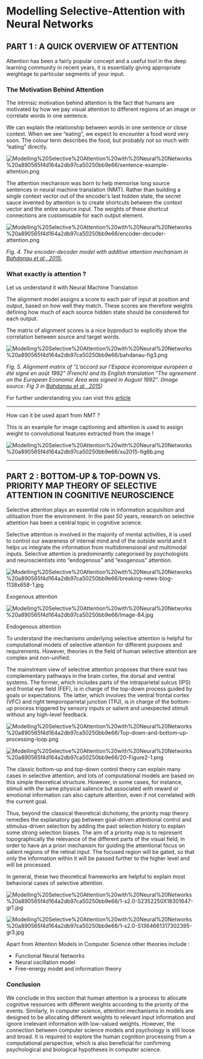 # Modelling Selective-Attention with Neural Networks

## PART 1 : A QUICK OVERVIEW OF ATTENTION

Attention has been a fairly popular concept and a useful tool in the deep learning community in recent years, it is essentially giving appropriate weightage to particular segments of your input.

### The Motivation Behind Attention

The intrinsic motivation behind attention is the fact that humans are motivated by how we pay visual attention to different regions of an image or correlate words in one sentence. 

We can explain the relationship between words in one sentence or close context. When we see “eating”, we expect to encounter a food word very soon. The colour term describes the food, but probably not so much with “eating” directly.

![Modelling%20Selective%20Attention%20with%20Neural%20Networks%20a890565f4d164a2db97ca50250bb9e66/sentence-example-attention.png](Modelling%20Selective%20Attention%20with%20Neural%20Networks%20a890565f4d164a2db97ca50250bb9e66/sentence-example-attention.png)

The attention mechanism was born to help memorise long source sentences in neural machine translation (NMT). Rather than building a single context vector out of the encoder’s last hidden state, the secret sauce invented by attention is to create shortcuts between the context vector and the entire source input. The weights of these shortcut connections are customisable for each output element.

![Modelling%20Selective%20Attention%20with%20Neural%20Networks%20a890565f4d164a2db97ca50250bb9e66/encoder-decoder-attention.png](Modelling%20Selective%20Attention%20with%20Neural%20Networks%20a890565f4d164a2db97ca50250bb9e66/encoder-decoder-attention.png)

*Fig. 4. The encoder-decoder model with additive attention mechanism in [Bahdanau et al., 2015.](https://arxiv.org/abs/1409.0473)*

### What exactly is attention ?

Let us understand it with Neural Machine Translation 

The alignment model assigns a score to each pair of input at position and output, based on how well they match. These scores are therefore weights defining how much of each source hidden state should be considered for each output. 

The matrix of alignment scores is a nice byproduct to explicitly show the correlation between source and target words. 

![Modelling%20Selective%20Attention%20with%20Neural%20Networks%20a890565f4d164a2db97ca50250bb9e66/bahdanau-fig3.png](Modelling%20Selective%20Attention%20with%20Neural%20Networks%20a890565f4d164a2db97ca50250bb9e66/bahdanau-fig3.png)

*Fig. 5. Alignment matrix of “L’accord sur l’Espace économique européen a été signé en août 1992” (French) and its English translation “The agreement on the European Economic Area was signed in August 1992”. (Image source: Fig 3 in [Bahdanau et al., 2015](https://arxiv.org/abs/1409.0473))*

For further understanding you can visit this [article](https://towardsdatascience.com/intuitive-understanding-of-attention-mechanism-in-deep-learning-6c9482aecf4f)

---

How can it be used apart from NMT ?

This is an example for image captioning and attention is used to assign weight to convolutional features extracted from the image !

![Modelling%20Selective%20Attention%20with%20Neural%20Networks%20a890565f4d164a2db97ca50250bb9e66/xu2015-fig6b.png](Modelling%20Selective%20Attention%20with%20Neural%20Networks%20a890565f4d164a2db97ca50250bb9e66/xu2015-fig6b.png)

---

## PART 2 : BOTTOM-UP & TOP-DOWN VS. PRIORITY MAP THEORY OF SELECTIVE ATTENTION IN COGNITIVE NEUROSCIENCE

Selective attention plays an essential role in information acquisition and utilisation from the environment. In the past 50 years, research on selective attention has been a central topic in cognitive science.

Selective attention is involved in the majority of mental activities, it is used to control our awareness of internal mind and of the outside world and it helps us integrate the information from multidimensional and multimodal inputs. Selective attention is predominantly categorised by psychologists and neuroscientists into “endogenous” and “exogenous” attention.

![Modelling%20Selective%20Attention%20with%20Neural%20Networks%20a890565f4d164a2db97ca50250bb9e66/breaking-news-blog-1138x658-1.jpg](Modelling%20Selective%20Attention%20with%20Neural%20Networks%20a890565f4d164a2db97ca50250bb9e66/breaking-news-blog-1138x658-1.jpg)

Exogenous attention

![Modelling%20Selective%20Attention%20with%20Neural%20Networks%20a890565f4d164a2db97ca50250bb9e66/Image-84.jpg](Modelling%20Selective%20Attention%20with%20Neural%20Networks%20a890565f4d164a2db97ca50250bb9e66/Image-84.jpg)

Endogenous attention

To understand the mechanisms underlying selective attention is helpful for computational models of selective attention for different purposes and requirements. However, theories in the field of human selective attention are complex and non-unified.

The mainstream view of selective attention proposes that there exist two complementary pathways in the brain cortex, the dorsal and ventral systems. The former, which includes parts of the intraparietal sulcus (IPS) and frontal eye field (FEF), is in charge of the top-down process guided by goals or expectations. The latter, which involves the ventral frontal cortex (VFC) and right temporoparietal junction (TPJ), is in charge of the bottom-up process triggered by sensory inputs or salient and unexpected stimuli without any high-level feedback. 

![Modelling%20Selective%20Attention%20with%20Neural%20Networks%20a890565f4d164a2db97ca50250bb9e66/Top-down-and-bottom-up-processing-loop.png](Modelling%20Selective%20Attention%20with%20Neural%20Networks%20a890565f4d164a2db97ca50250bb9e66/Top-down-and-bottom-up-processing-loop.png)

![Modelling%20Selective%20Attention%20with%20Neural%20Networks%20a890565f4d164a2db97ca50250bb9e66/20-Figure2-1.png](Modelling%20Selective%20Attention%20with%20Neural%20Networks%20a890565f4d164a2db97ca50250bb9e66/20-Figure2-1.png)

The classic bottom-up and top-down control theory can explain many cases in selective attention, and lots of computational models are based on this simple theoretical structure. However, in some cases, for instance, stimuli with the same physical salience but associated with reward or emotional information can also capture attention, even if not correlated with the current goal. 

Thus, beyond the classical theoretical dichotomy, the priority map theory remedies the explanatory gap between goal-driven attentional control and stimulus-driven selection by adding the past selection history to explain some strong selection biases. The aim of a priority map is to represent topographically the relevance of the different parts of the visual field, in order to have an a priori mechanism for guiding the attentional focus on salient regions of the retinal input. The focused region will be gated, so that only the information within it will be passed further to the higher level and will be processed.

 In general, these two theoretical frameworks are helpful to explain most behavioral cases of selective attention.

![Modelling%20Selective%20Attention%20with%20Neural%20Networks%20a890565f4d164a2db97ca50250bb9e66/1-s2.0-S2352250X18301647-gr1.jpg](Modelling%20Selective%20Attention%20with%20Neural%20Networks%20a890565f4d164a2db97ca50250bb9e66/1-s2.0-S2352250X18301647-gr1.jpg)

![Modelling%20Selective%20Attention%20with%20Neural%20Networks%20a890565f4d164a2db97ca50250bb9e66/1-s2.0-S1364661317302395-gr3.jpg](Modelling%20Selective%20Attention%20with%20Neural%20Networks%20a890565f4d164a2db97ca50250bb9e66/1-s2.0-S1364661317302395-gr3.jpg)

Apart from Attention Models in Computer Science other theories include :

- Functional Neural Networks
- Neural oscillation model
- Free-energy model and information theory

### Conclusion

We conclude in this section that human attention is a process to allocate cognitive resources with different weights according to the priority of the events. Similarly, in computer science, attention mechanisms in models are designed to be allocating different weights to relevant input information and ignore irrelevant information with low-valued weights. However, the connection between computer science models and psychology is still loose and broad. It is required to explore the human cognition processing from a computational perspective, which is also beneficial for confirming psychological and biological hypotheses in computer science.